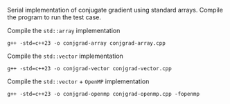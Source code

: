 Serial implementation of conjugate gradient using standard arrays. Compile the program to run the test case.


Compile the `std::array` implementation

```
g++ -std=c++23 -o conjgrad-array conjgrad-array.cpp
```

Compile the `std::vector` implementation

```
g++ -std=c++23 -o conjgrad-vector conjgrad-vector.cpp
```

Compile the `std::vector` + `OpenMP` implementation

```
g++ -std=c++23 -o conjgrad-openmp conjgrad-openmp.cpp -fopenmp
```

